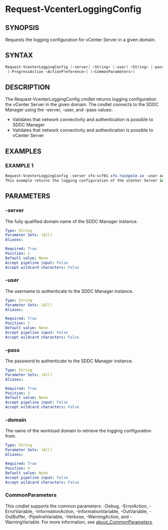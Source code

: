 # Request-VcenterLoggingConfig

## SYNOPSIS

Requests the logging configuration for vCenter Server in a given domain.

## SYNTAX

```powershell
Request-VcenterLoggingConfig [-server] <String> [-user] <String> [-pass] <String> [-domain] <String>
 [-ProgressAction <ActionPreference>] [<CommonParameters>]
```

## DESCRIPTION

The Request-VcenterLoggingConfig cmdlet returns logging configuration the vCenter Server in the given domain.
The cmdlet connects to the SDDC Manager using the -server, -user, and -pass values:

- Validates that network connectivity and authentication is possible to SDDC Manager
- Validates that network connectivity and authentication is possible to vCenter Server

## EXAMPLES

### EXAMPLE 1

```powershell
Request-VcenterLoggingConfig -server sfo-vcf01.sfo.rainpole.io -user administrator@vsphere.local -pass VMw@re123! -domain sfo-m01
This example returns the logging configuration of the vCenter Server in the provided workload domain
```

## PARAMETERS

### -server

The fully qualified domain name of the SDDC Manager instance.

```yaml
Type: String
Parameter Sets: (All)
Aliases:

Required: True
Position: 1
Default value: None
Accept pipeline input: False
Accept wildcard characters: False
```

### -user

The username to authenticate to the SDDC Manager instance.

```yaml
Type: String
Parameter Sets: (All)
Aliases:

Required: True
Position: 2
Default value: None
Accept pipeline input: False
Accept wildcard characters: False
```

### -pass

The password to authenticate to the SDDC Manager instance.

```yaml
Type: String
Parameter Sets: (All)
Aliases:

Required: True
Position: 3
Default value: None
Accept pipeline input: False
Accept wildcard characters: False
```

### -domain

The name of the workload domain to retrieve the logging configuration from.

```yaml
Type: String
Parameter Sets: (All)
Aliases:

Required: True
Position: 4
Default value: None
Accept pipeline input: False
Accept wildcard characters: False
```

### CommonParameters

This cmdlet supports the common parameters: -Debug, -ErrorAction, -ErrorVariable, -InformationAction, -InformationVariable, -OutVariable, -OutBuffer, -PipelineVariable, -Verbose, -WarningAction, and -WarningVariable. For more information, see [about_CommonParameters](http://go.microsoft.com/fwlink/?LinkID=113216).

